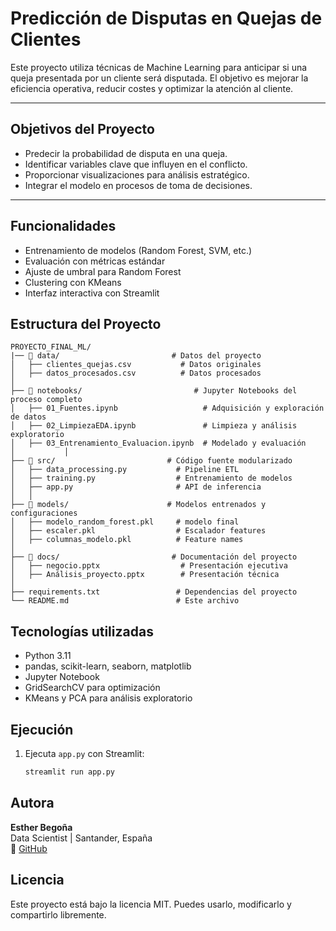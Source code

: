 # Predicción de Disputas en Quejas de Clientes

Este proyecto utiliza técnicas de Machine Learning para anticipar si una queja presentada por un cliente será disputada. El objetivo es mejorar la eficiencia operativa, reducir costes y optimizar la atención al cliente.

---

## Objetivos del Proyecto

- Predecir la probabilidad de disputa en una queja.
- Identificar variables clave que influyen en el conflicto.
- Proporcionar visualizaciones para análisis estratégico.
- Integrar el modelo en procesos de toma de decisiones.

---
## Funcionalidades
- Entrenamiento de modelos (Random Forest, SVM, etc.)
- Evaluación con métricas estándar
- Ajuste de umbral para Random Forest
- Clustering con KMeans
- Interfaz interactiva con Streamlit

## Estructura del Proyecto
```plaintext
PROYECTO_FINAL_ML/
|── 📁 data/                         # Datos del proyecto
│   ├── clientes_quejas.csv           # Datos originales
│   ├── datos_procesados.csv          # Datos procesados
│                      
├── 📁 notebooks/                         # Jupyter Notebooks del proceso completo
│   ├── 01_Fuentes.ipynb                   # Adquisición y exploración de datos
│   ├── 02_LimpiezaEDA.ipynb               # Limpieza y análisis exploratorio
│   ├── 03_Entrenamiento_Evaluacion.ipynb  # Modelado y evaluación
│           │
├── 📁 src/                         # Código fuente modularizado
│   ├── data_processing.py           # Pipeline ETL
│   ├── training.py                  # Entrenamiento de modelos
│   ├── app.py                       # API de inferencia 
│   │
├── 📁 models/                      # Modelos entrenados y configuraciones
│   ├── modelo_random_forest.pkl     # modelo final
│   ├── escaler.pkl                  # Escalador features
│   ├── columnas_modelo.pkl          # Feature names
│
├── 📁 docs/                         # Documentación del proyecto
│   ├── negocio.pptx                  # Presentación ejecutiva
│   ├── Análisis_proyecto.pptx        # Presentación técnica
│  
├── requirements.txt                 # Dependencias del proyecto
└── README.md                        # Este archivo
```
## Tecnologías utilizadas
- Python 3.11
- pandas, scikit-learn, seaborn, matplotlib
- Jupyter Notebook
- GridSearchCV para optimización
- KMeans y PCA para análisis exploratorio


## Ejecución
1. Ejecuta `app.py` con Streamlit:
   ```bash
   streamlit run app.py


## Autora

**Esther Begoña**  
Data Scientist | Santander, España  
🔗 [GitHub](https://github.com)

## Licencia

Este proyecto está bajo la licencia MIT. Puedes usarlo, modificarlo y compartirlo libremente.





